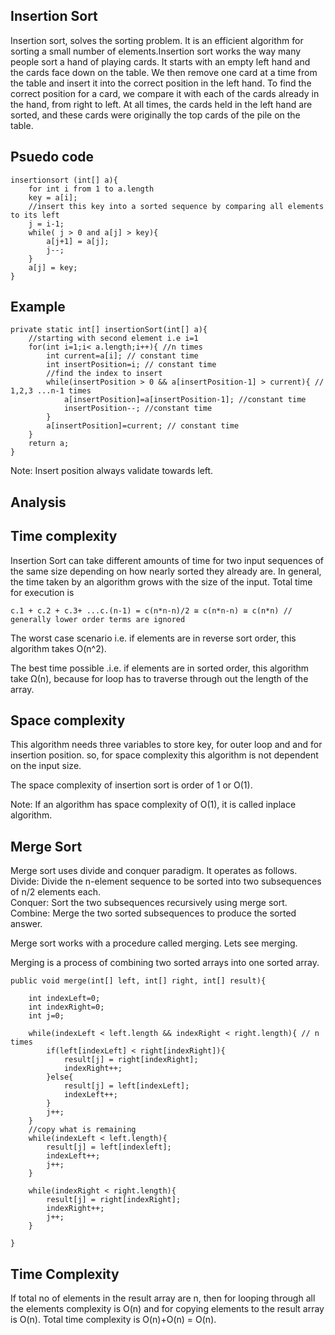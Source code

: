 Insertion Sort
--------------
Insertion sort, solves the sorting problem. It is an efficient algorithm for sorting a small number of elements.Insertion sort works the way many people sort a hand of playing cards. It starts with an empty left hand and the cards face down on the table. We then remove one card at a time from the table and insert it into the correct position in the left hand. To find the correct position for a card, we compare it with each of the cards already in the hand, from right to left. At all times, the cards held in the left hand are sorted, and these cards were originally the top cards of the pile on the table.

Psuedo code
-----------
	insertionsort (int[] a){
		for int i from 1 to a.length
		key = a[i];
		//insert this key into a sorted sequence by comparing all elements to its left
		j = i-1;
		while( j > 0 and a[j] > key){
			a[j+1] = a[j];
			j--;
		} 
		a[j] = key;
	}

Example
-------

	private static int[] insertionSort(int[] a){
		//starting with second element i.e i=1
		for(int i=1;i< a.length;i++){ //n times
			int current=a[i]; // constant time
			int insertPosition=i; // constant time
			//find the index to insert
			while(insertPosition > 0 && a[insertPosition-1] > current){ // 1,2,3 ...n-1 times
				a[insertPosition]=a[insertPosition-1]; //constant time
				insertPosition--; //constant time
			}
			a[insertPosition]=current; // constant time
		}
		return a;
	}

Note: Insert position always validate towards left.

Analysis
--------

Time complexity
---------------
Insertion Sort can take different amounts of time for two input sequences of the same size depending on how nearly sorted they already are. In general, the time taken by an algorithm grows with the size of the input. Total time for execution is

	c.1 + c.2 + c.3+ ...c.(n-1) = c(n*n-n)/2 ≅ c(n*n-n) ≅ c(n*n) // generally lower order terms are ignored

The worst case scenario i.e. if elements are in reverse sort order, this algorithm takes O(n^2).

The best time possible .i.e. if elements are in sorted order, this algorithm take Ω(n), because for loop has to traverse through out the length of the array.

Space complexity
----------------
This algorithm needs three variables to store key, for outer loop and and for insertion position. so, for space complexity this algorithm is not dependent on the input size. 

The space complexity of insertion sort is order of 1 or O(1).

Note: If an algorithm has space complexity of O(1), it is called inplace algorithm.

Merge Sort
----------
Merge sort uses divide and conquer paradigm. It operates as follows. <br>
Divide: Divide the n-element sequence to be sorted into two subsequences of n/2 elements each.<br>
Conquer: Sort the two subsequences recursively using merge sort.<br>
Combine: Merge the two sorted subsequences to produce the sorted answer.<br>

Merge sort works with a procedure called merging. Lets see merging.

Merging is a process of combining two sorted arrays into one sorted array. 

	public void merge(int[] left, int[] right, int[] result){

		int indexLeft=0;
		int indexRight=0;
		int j=0;
		
		while(indexLeft < left.length && indexRight < right.length){ // n times
			if(left[indexLeft] < right[indexRight]){
				result[j] = right[indexRight];
				indexRight++;
			}else{
				result[j] = left[indexLeft];
				indexLeft++;
			}
			j++;
		}
		//copy what is remaining
		while(indexLeft < left.length){
			result[j] = left[indexleft];
			indexLeft++;
			j++;
		}
		
		while(indexRight < right.length){
			result[j] = right[indexRight];
			indexRight++;
			j++;
		}
		
	}
	
Time Complexity
---------------
If total no of elements in the result array are n, then for looping through all the elements complexity is O(n) and for copying elements to the result array is O(n). Total time complexity is O(n)+O(n) = O(n).


		

